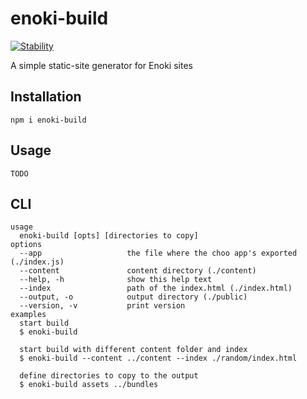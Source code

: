 # enoki-build
<a href="https://nodejs.org/api/documentation.html#documentation_stability_index">
  <img src="https://img.shields.io/badge/stability-experimental-orange.svg?style=flat-square" alt="Stability"/>
</a>

A simple static-site generator for Enoki sites

## Installation
```
npm i enoki-build
```

## Usage
`TODO`

## CLI
```
usage
  enoki-build [opts] [directories to copy]
options
  --app                   the file where the choo app's exported (./index.js)
  --content               content directory (./content)
  --help, -h              show this help text
  --index                 path of the index.html (./index.html)
  --output, -o            output directory (./public)
  --version, -v           print version
examples
  start build
  $ enoki-build

  start build with different content folder and index
  $ enoki-build --content ../content --index ./random/index.html

  define directories to copy to the output
  $ enoki-build assets ../bundles
```
